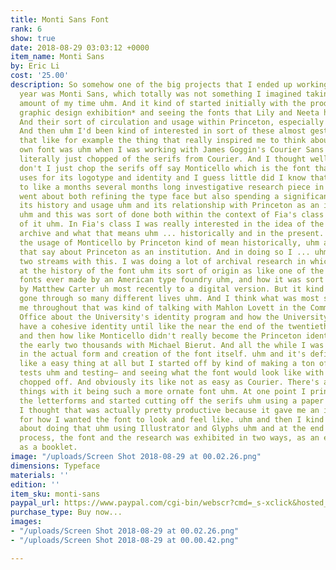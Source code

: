 ```yaml
---
title: Monti Sans Font
rank: 6
show: true
date: 2018-08-29 03:03:12 +0000
item_name: Monti Sans
by: Eric Li
cost: '25.00'
description: So somehow one of the big projects that I ended up working on this school
  year was Monti Sans, which totally was not something I imagined taking up a large
  amount of my time uhm. And it kind of started initially with the production of *a
  graphic design exhibition* and seeing the fonts that Lily and Neeta had created.
  And their sort of circulation and usage within Princeton, especially in the exhibition.
  And then uhm I'd been kind of interested in sort of these almost gestural forms
  that like for example the thing that really inspired me to think about making my
  own font was uhm when I was working with James Goggin's Courier Sans in which he
  literally just chopped of the serifs from Courier. And I thought well okay, why
  don't I just chop the serifs off say Monticello which is the font that Princeton
  uses for its logotype and identity and I guess little did I know that it would lead
  to like a months several months long investigative research piece in which I really
  went about both refining the type face but also spending a significant of time researching
  its history and usage uhm and its relationship with Princeton as an institution.
  uhm and this was sort of done both within the context of Fia's class and outside
  of it uhm. In Fia's class I was really interested in the idea of the font as an
  archive and what that means uhm ... historically and in the present. So what does
  the usage of Monticello by Princeton kind of mean historically, uhm and what does
  that say about Princeton as an institution. And in doing so I ... uhm kind of had
  two streams with this. I was doing a lot of archival research in which I looked
  at the history of the font uhm its sort of origin as like one of the very first
  fonts ever made by an American type foundry uhm, and how it was sort of rehabilitated
  by Matthew Carter uh most recently to a digital version. But it kind of had already
  gone through so many different lives uhm. And I think what was most surprising for
  me throughout that was kind of talking with Mahlon Lovett in the Communications
  Office about the University's identity program and how the University didn't really
  have a cohesive identity until like the near the end of the twentieth century. uh,
  and then how like Monticello didn't really become the Princeton identity until like
  the early two thousands with Michael Bierut. And all the while I was interested
  in the actual form and creation of the font itself. uhm and it's definitely not
  like a easy thing at all but I started off by kind of making a ton of different
  tests uhm and testing– and seeing what the font would look like with its serifs
  chopped off. And obviously its like not as easy as Courier. There's a lot of different
  things with it being such a more ornate font uhm. At one point I printed out all
  the letterforms and started cutting off the serifs uhm using a paper cutter. And
  I thought that was actually pretty productive because it gave me an intuitive sense
  for how I wanted the font to look and feel like. uhm and then I kind of proceeded
  about doing that uhm using Illustrator and Glyphs uhm and at the end of the entire
  process, the font and the research was exhibited in two ways, as an exhibition and
  as a booklet.
image: "/uploads/Screen Shot 2018-08-29 at 00.02.26.png"
dimensions: Typeface
materials: ''
edition: ''
item_sku: monti-sans
paypal_url: https://www.paypal.com/cgi-bin/webscr?cmd=_s-xclick&hosted_button_id=FYLUS5ZSCQTYW
purchase_type: Buy now...
images:
- "/uploads/Screen Shot 2018-08-29 at 00.02.26.png"
- "/uploads/Screen Shot 2018-08-29 at 00.00.42.png"

---
```

